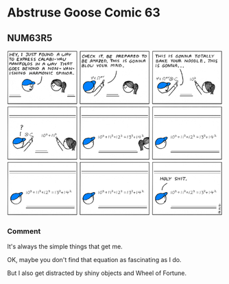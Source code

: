 # Abstruse Goose Comic 63
## NUM63R5

![image](NUM63R5.png)
### Comment
It's always the simple things that get me.

OK, maybe you don't find that equation as fascinating as I do.

But I also get distracted by shiny objects and Wheel of Fortune.
